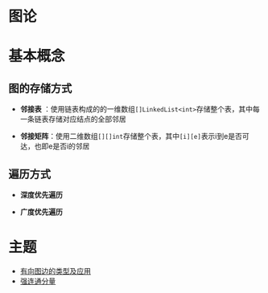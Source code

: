 # 图论


# 基本概念

## 图的存储方式

- **邻接表** ：使用链表构成的的一维数组```[]LinkedList<int>```存储整个表，其中每一条链表存储对应结点的全部邻居

- **邻接矩阵**：使用二维数组```[][]int```存储整个表，其中```[i][e]```表示i到e是否可达，也即e是否i的邻居

## 遍历方式

- **深度优先遍历**

- **广度优先遍历**

# 主题

- [有向图边的类型及应用](edgetype/edgetype.md)
- [强连通分量](ssc/scc.md)
